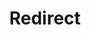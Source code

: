 ﻿---
layout: src/layouts/Redirect.astro
title: Redirect
redirect: https://octopus.com/docs/installation/octopus-server-linux-container/index
pubDate:  2023-01-01
navSearch: false
navSitemap: false
navMenu: false
---
